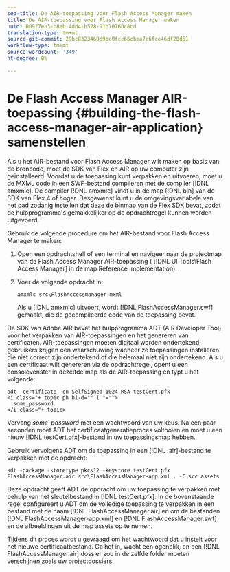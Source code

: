```yaml
---
seo-title: De AIR-toepassing voor Flash Access Manager maken
title: De AIR-toepassing voor Flash Access Manager maken
uuid: 00927eb3-b8eb-4dd4-b528-91b70760c8cd
translation-type: tm+mt
source-git-commit: 29bc8323460d9be0fce66cbea7c6fce46df20d61
workflow-type: tm+mt
source-wordcount: '349'
ht-degree: 0%

---
```



# De Flash Access Manager AIR-toepassing {#building-the-flash-access-manager-air-application} samenstellen

Als u het AIR-bestand voor Flash Access Manager wilt maken op basis van de broncode, moet de SDK van Flex en AIR op uw computer zijn geïnstalleerd. Voordat u de toepassing kunt verpakken en uitvoeren, moet u de MXML code in een SWF-bestand compileren met de compiler [!DNL amxmlc]. De compiler [!DNL amxmlc] vindt u in de map [!DNL bin] van de SDK van Flex 4 of hoger. Desgewenst kunt u de omgevingsvariabele van het pad zodanig instellen dat deze de binmap van de Flex SDK bevat, zodat de hulpprogramma&#39;s gemakkelijker op de opdrachtregel kunnen worden uitgevoerd.

Gebruik de volgende procedure om het AIR-bestand voor Flash Access Manager te maken:

1. Open een opdrachtshell of een terminal en navigeer naar de projectmap van de Flash Access Manager AIR-toepassing ( [!DNL UI Tools\Flash Access Manager] in de map Reference Implementation).
1. Voer de volgende opdracht in:

   ```
   amxmlc src\FlashAccessmanager.mxml
   ```

   Als u [!DNL amxmlc] uitvoert, wordt [!DNL FlashAccessManager.swf] gemaakt, die de gecompileerde code van de toepassing bevat.

De SDK van Adobe AIR bevat het hulpprogramma ADT (AIR Developer Tool) voor het verpakken van AIR-toepassingen en het genereren van certificaten. AIR-toepassingen moeten digitaal worden ondertekend; gebruikers krijgen een waarschuwing wanneer ze toepassingen installeren die niet correct zijn ondertekend of die helemaal niet zijn ondertekend. Als u een certificaat wilt genereren via de opdrachtregel, opent u een consolevenster in dezelfde map als de AIR-toepassing en typt u het volgende:

```
adt -certificate -cn SelfSigned 1024-RSA testCert.pfx  
<i class="+ topic ph hi-d="" i "="">
  some_password 
</i class="+ topic>
```

Vervang *some_password* met een wachtwoord van uw keus. Na een paar seconden moet ADT het certificaatgeneratieproces voltooien en moet u een nieuw [!DNL testCert.pfx]-bestand in uw toepassingsmap hebben.

Gebruik vervolgens ADT om de toepassing in een [!DNL .air]-bestand te verpakken met de opdracht:

```
adt -package -storetype pkcs12 -keystore testCert.pfx FlashAccessManager.air src\FlashAccessManager-app.xml . -C src assets
```

Deze opdracht geeft ADT de opdracht om uw toepassing te verpakken met behulp van het sleutelbestand in [!DNL testCert.pfx]. In de bovenstaande regel configureert u ADT om de volledige toepassing te verpakken in een bestand met de naam [!DNL FlashAccessManager.air] en om de bestanden [!DNL FlashAccessManager-app.xml] en [!DNL FlashAccessManager.swf] en de afbeeldingen uit de map assets op te nemen.

Tijdens dit proces wordt u gevraagd om het wachtwoord dat u instelt voor het nieuwe certificaatbestand. Ga het in, wacht een ogenblik, en een [!DNL FlashAccessManager.air] dossier zou in de zelfde folder moeten verschijnen zoals uw projectdossiers.
